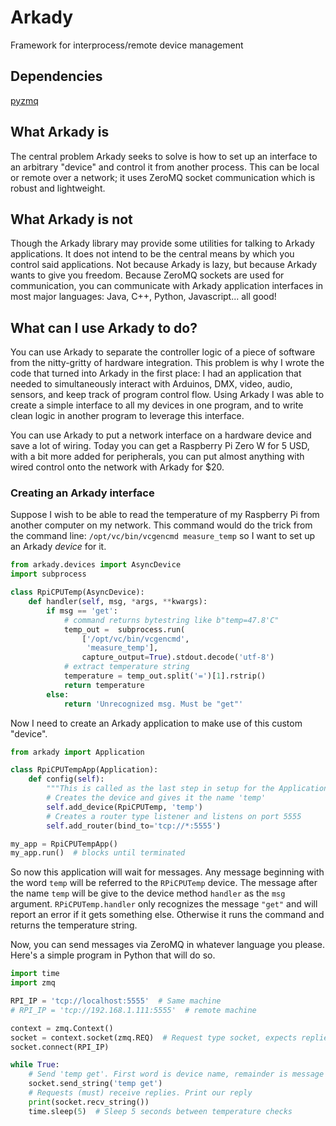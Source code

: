 # Arkady
Framework for interprocess/remote device management

## Dependencies
[pyzmq](https://pyzmq.readthedocs.io/en/latest/)

## What Arkady __is__
The central problem Arkady seeks to solve is how to set up an interface to
an arbitrary "device" and control it from another process. This can be local or
remote over a network; it uses ZeroMQ socket communication which is robust
and lightweight.

## What Arkady __is not__
Though the Arkady library may provide some utilities for talking to Arkady
applications. It does not intend to be the central means by
which you control said applications. Not because Arkady is lazy, but because
Arkady wants to give you freedom. Because ZeroMQ sockets are used for
communication, you can communicate with Arkady application interfaces in
most major languages: Java, C++, Python, Javascript... all good!

## What can I use Arkady to do?
You can use Arkady to separate the controller logic of a piece of software from
the nitty-gritty of hardware integration. This problem is why I wrote the code
that turned into Arkady in the first place: I had an application that needed to
simultaneously interact with Arduinos, DMX, video, audio, sensors, and keep
track of program control flow. Using Arkady I was able to create a simple
interface to all my devices in one program, and to write clean logic
in another program to leverage this interface. 

You can use Arkady to put a network interface on a hardware device and save a
lot of wiring. Today you can get a Raspberry Pi Zero W for 5 USD, with a bit
more added for peripherals, you can put almost anything with wired control
onto the network with Arkady for $20.

### Creating an Arkady interface
Suppose I wish to be able to read the temperature of my Raspberry Pi from
another computer on my network. This command would do the trick from the
command line: `/opt/vc/bin/vcgencmd measure_temp` so I want to set up an
Arkady *device* for it.

```python
from arkady.devices import AsyncDevice
import subprocess

class RpiCPUTemp(AsyncDevice):
    def handler(self, msg, *args, **kwargs):
        if msg == 'get':
            # command returns bytestring like b"temp=47.8'C"
            temp_out =  subprocess.run(
                ['/opt/vc/bin/vcgencmd',
                 'measure_temp'],
                capture_output=True).stdout.decode('utf-8')
            # extract temperature string
            temperature = temp_out.split('=')[1].rstrip()
            return temperature
        else:
            return 'Unrecognized msg. Must be "get"'
```

Now I need to create an Arkady application to make use of this custom "device".

```python
from arkady import Application

class RpiCPUTempApp(Application):
    def config(self):
        """This is called as the last step in setup for the Application"""
        # Creates the device and gives it the name 'temp'
        self.add_device(RpiCPUTemp, 'temp')
        # Creates a router type listener and listens on port 5555
        self.add_router(bind_to='tcp://*:5555')

my_app = RpiCPUTempApp()
my_app.run()  # blocks until terminated
```

So now this application will wait for messages. Any message beginning with the
word `temp` will be referred to the `RPiCPUTemp` device. The message after the
name `temp` will be give to the device method `handler` as the `msg`
argument. `RPiCPUTemp.handler` only recognizes the message `"get"` and will
report an error if it gets something else. Otherwise it runs the command and
returns the temperature string.

Now, you can send messages via ZeroMQ in whatever language you please. Here's
a simple program in Python that will do so.

```python
import time
import zmq

RPI_IP = 'tcp://localhost:5555'  # Same machine
# RPI_IP = 'tcp://192.168.1.111:5555'  # remote machine

context = zmq.Context()
socket = context.socket(zmq.REQ)  # Request type socket, expects replies
socket.connect(RPI_IP)

while True:
    # Send 'temp get'. First word is device name, remainder is message
    socket.send_string('temp get')
    # Requests (must) receive replies. Print our reply
    print(socket.recv_string())
    time.sleep(5)  # Sleep 5 seconds between temperature checks
```
